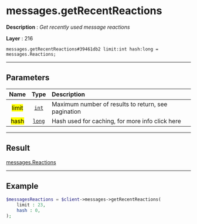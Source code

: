 # messages.getRecentReactions

**Description** : *Get recently used message reactions*

**Layer** : 216

```tl
messages.getRecentReactions#39461db2 limit:int hash:long = messages.Reactions;
```

---

## Parameters

| Name | Type | Description |
| :---: | :---: | :--- |
| <mark>limit</mark> | [`int`](type/int) | Maximum number of results to return, see pagination |
| <mark>hash</mark> | [`long`](type/long) | Hash used for caching, for more info click here |

---

## Result

[messages.Reactions](type/messages.Reactions)

---

## Example

```php
$messagesReactions = $client->messages->getRecentReactions(
	limit : 23,
	hash : 0,
);
```